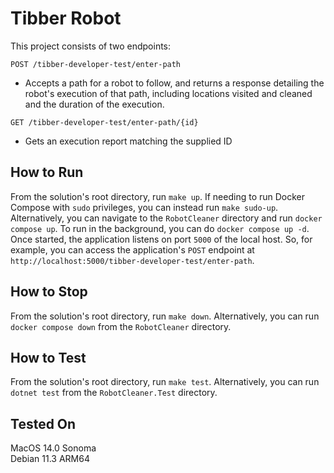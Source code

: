 # Tibber Robot

This project consists of two endpoints:

`POST /tibber-developer-test/enter-path`

* Accepts a path for a robot to follow, and returns a response detailing the robot's execution of that path, including locations visited and cleaned and the duration of the execution.

`GET /tibber-developer-test/enter-path/{id}`

* Gets an execution report matching the supplied ID

## How to Run
From the solution's root directory, run `make up`. If needing to run Docker Compose with `sudo` privileges, you can instead run `make sudo-up`. Alternatively, you can navigate to the `RobotCleaner` directory and run `docker compose up`. To run in the background, you can do `docker compose up -d`.
Once started, the application listens on port `5000` of the local host. So, for example, you can access the application's `POST` endpoint at `http://localhost:5000/tibber-developer-test/enter-path`.

## How to Stop
From the solution's root directory, run `make down`. Alternatively, you can run `docker compose down` from the `RobotCleaner` directory.

## How to Test
From the solution's root directory, run `make test`. Alternatively, you can run `dotnet test` from the `RobotCleaner.Test` directory.

## Tested On
MacOS 14.0 Sonoma
<br>
Debian 11.3 ARM64
